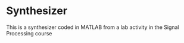 # Synthesizer
This is a synthesizer coded in MATLAB from a lab activity in the Signal Processing course
